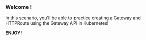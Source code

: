 
<br>

### Welcome !

In this scenario, you'll be able to practice creating a Gateway and HTTPRoute using the Gateway API in Kubernetes!

**ENJOY!**
